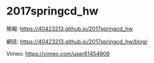 # 2017springcd_hw
簡報: https://40423213.github.io/2017springcd_hw

網誌: https://40423213.github.io/2017springcd_hw/blog/

Vimeo: https://vimeo.com/user61454909